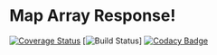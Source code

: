 # Map Array Response!
[![Coverage Status](https://coveralls.io/repos/github/bingneef/map-array-response/badge.svg?branch=master)](https://coveralls.io/github/bingneef/map-array-response?branch=master)
[![Build Status](https://travis-ci.org/bingneef/map-array-response.svg?branch=master)]
[![Codacy Badge](https://api.codacy.com/project/badge/Grade/0e52b6b0951d41a1822cb7d751896d4a)](https://www.codacy.com/app/bingneef/map-array-response?utm_source=github.com&amp;utm_medium=referral&amp;utm_content=bingneef/map-array-response&amp;utm_campaign=Badge_Grade)
